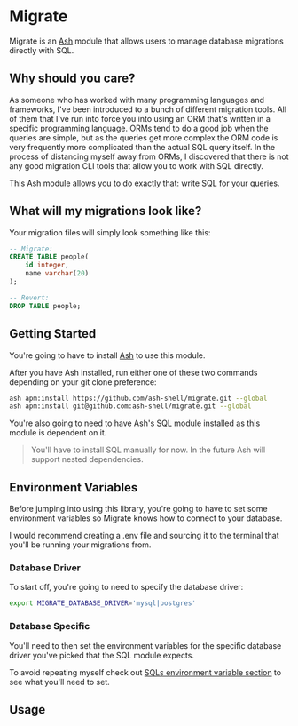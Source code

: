 # Migrate

Migrate is an [Ash](https://github.com/ash-shell/ash) module that allows users to manage database migrations directly with SQL.

## Why should you care?

As someone who has worked with many programming languages and frameworks, I've been introduced to a bunch of different migration tools. All of them that I've run into force you into using an ORM that's written in a specific programming language. ORMs tend to do a good job when the queries are simple, but as the queries get more complex the ORM code is very frequently more complicated than the actual SQL query itself.  In the process of distancing myself away from ORMs, I discovered that there is not any good migration CLI tools that allow you to work with SQL directly.

This Ash module allows you to do exactly that: write SQL for your queries.

## What will my migrations look like?

Your migration files will simply look something like this:

```sql
-- Migrate:
CREATE TABLE people(
    id integer,
    name varchar(20)
);

-- Revert:
DROP TABLE people;
```

## Getting Started

You're going to have to install [Ash](https://github.com/ash-shell/ash) to use this module.

After you have Ash installed, run either one of these two commands depending on your git clone preference:

```sh
ash apm:install https://github.com/ash-shell/migrate.git --global
ash apm:install git@github.com:ash-shell/migrate.git --global
```

You're also going to need to have Ash's [SQL](https://github.com/ash-shell/sql) module installed as this module is dependent on it.

> You'll have to install SQL manually for now. In the future Ash will support nested dependencies.

## Environment Variables

Before jumping into using this library, you're going to have to set some environment variables so Migrate knows how to connect to your database.

I would recommend creating a .env file and sourcing it to the terminal that you'll be running your migrations from.

### Database Driver

To start off, you're going to need to specify the database driver:

```sh
export MIGRATE_DATABASE_DRIVER='mysql|postgres'
```

### Database Specific

You'll need to then set the environment variables for the specific database driver you've picked that the SQL module expects.

To avoid repeating myself check out [SQLs environment variable section](https://github.com/ash-shell/sql#environment-variables) to see what you'll need to set.

## Usage

